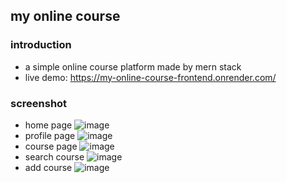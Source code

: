 ## my online course
### introduction
- a simple online course platform made by mern stack
- live demo: https://my-online-course-frontend.onrender.com/
### screenshot
- home page
![image](https://github.com/kenny-wq/my-online-course/assets/80817584/7e68b5f4-3c92-4342-afea-98cd80769e66)
- profile page
![image](https://github.com/kenny-wq/my-online-course/assets/80817584/c549dfa6-7d2b-451e-aa84-d06ddd82f427)
- course page
![image](https://github.com/kenny-wq/my-online-course/assets/80817584/07f872e2-8fc9-4659-b593-18ee963a6371)
- search course
![image](https://github.com/kenny-wq/my-online-course/assets/80817584/dacb5e02-f0e9-4151-8c87-36847df00d8b)
- add course
![image](https://github.com/kenny-wq/my-online-course/assets/80817584/fab88dc5-7639-440f-afea-056e3dd126ea)
